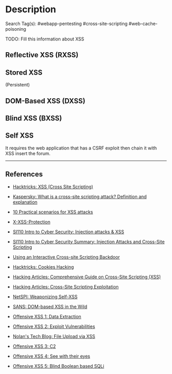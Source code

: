 # Description

Search Tag(s): #webapp-pentesting #cross-site-scripting #web-cache-poisoning

TODO: Fill this information about XSS

## Reflective XSS (RXSS)

## Stored XSS

(Persistent)

## DOM-Based XSS (DXSS)

## Blind XSS (BXSS)

## Self XSS

It requires the web application that has a CSRF exploit then chain it with XSS insert the forum.

---
## References

- [Hacktricks: XSS (Cross Site Scripting)](https://book.hacktricks.xyz/pentesting-web/xss-cross-site-scripting)

- [Kaspersky: What is a cross-site scripting attack? Definition and explanation](https://me-en.kaspersky.com/resource-center/definitions/what-is-a-cross-site-scripting-attack)

- [10 Practical scenarios for XSS attacks](https://pentest-tools.com/blog/xss-attacks-practical-scenarios)

- [X-XSS-Protection](https://developer.mozilla.org/en-US/docs/Web/HTTP/Headers/X-XSS-Protection)

- [SI110 Intro to Cyber Security: Injection attacks & XSS](https://www.usna.edu/Users/cs/wcbrown/courses/si110AY13S/lec/l15/lec.html)

- [SI110 Intro to Cyber Security Summary: Injection Attacks and Cross-Site Scripting](https://www.usna.edu/Users/cs/wcbrown/courses/si110AY13S/lec/l15/Summary.pdf)

- [Using an Interactive Cross-site Scripting Backdoor](https://blog.procircular.com/using-an-interactive-cross-site-scripting-backdoor)

- [Hacktricks: Cookies Hacking](https://book.hacktricks.xyz/pentesting-web/hacking-with-cookies)

- [Hacking Articles: Comprehensive Guide on Cross-Site Scripting (XSS)](https://www.hackingarticles.in/comprehensive-guide-on-cross-site-scripting-xss/)

- [Hacking Articles: Cross-Site Scripting Exploitation](https://www.hackingarticles.in/cross-site-scripting-exploitation/)

- [NetSPI: Weaponizing Self-XSS](https://www.netspi.com/blog/technical/web-application-penetration-testing/weaponizing-self-xss/)

- [SANS: DOM-based XSS in the Wild](https://www.sans.org/blog/dom-based-xss-in-the-wild/)

- [Offensive XSS 1: Data Extraction](https://redteamzone.com/OffensiveXSS1/)

- [Offensive XSS 2: Exploit Vulnerabilities](https://redteamzone.com/OffensiveXSS2/)

- [Nolan's Tech Blog: File Upload via XSS](https://www.dubget.com/file-upload-via-xss.html)

- [Offensive XSS 3: C2](https://redteamzone.com/OffensiveXSS3/)

- [Offensive XSS 4: See with their eyes](https://redteamzone.com/OffensiveXSS4/)

- [Offensive XSS 5: Blind Boolean based SQLi](https://redteamzone.com/OffensiveXSS5/)